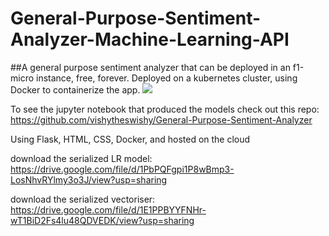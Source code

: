 # General-Purpose-Sentiment-Analyzer-Machine-Learning-API
##A general purpose sentiment analyzer that can be deployed in an f1-micro instance, free, forever. Deployed on a kubernetes cluster, using Docker to containerize the app.
[<img src="https://img.shields.io/badge/live-demo-brightgreen?style=for-the-badge&logo=appveyor?">](http://34.94.161.23)

To see the jupyter notebook that produced the models check out this repo: https://github.com/vishytheswishy/General-Purpose-Sentiment-Analyzer

Using Flask, HTML, CSS, Docker, and hosted on the cloud

download the serialized LR model:
https://drive.google.com/file/d/1PbPQFgpi1P8wBmp3-LosNhvRYlmy3o3J/view?usp=sharing

download the serialized vectoriser:
https://drive.google.com/file/d/1E1PPBYYFNHr-wT1BiD2Fs4lu48QDVEDK/view?usp=sharing

